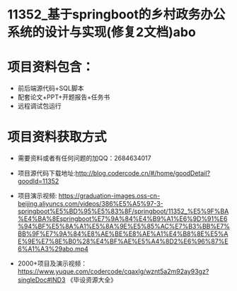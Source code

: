 #  11352_基于springboot的乡村政务办公系统的设计与实现(修复2文档)abo
 
# 项目资料包含：
* 前后端源代码+SQL脚本
* 配套论文+PPT+开题报告+任务书
* 远程调试包运行

# 项目资料获取方式
* 需要资料或者有任何问题的加QQ：2684634017
* 项目源代码下载地址:http://blog.codercode.cn/#/home/goodDetail?goodId=11352

* 项目演示视频:  https://graduation-images.oss-cn-beijing.aliyuncs.com/videos/386%E5%A5%97-3-springboot%E5%BD%95%E5%83%8F/springboot/11352_%E5%9F%BA%E4%BA%8Espringboot%E7%9A%84%E4%B9%A1%E6%9D%91%E6%94%BF%E5%8A%A1%E5%8A%9E%E5%85%AC%E7%B3%BB%E7%BB%9F%E7%9A%84%E8%AE%BE%E8%AE%A1%E4%B8%8E%E5%AE%9E%E7%8E%B0%28%E4%BF%AE%E5%A4%8D2%E6%96%87%E6%A1%A3%29abo.mp4


* 2000+项目及演示视频：https://www.yuque.com/codercode/cqaxlg/wznt5a2m92ay93gz?singleDoc#lND3 《毕设资源大全》






